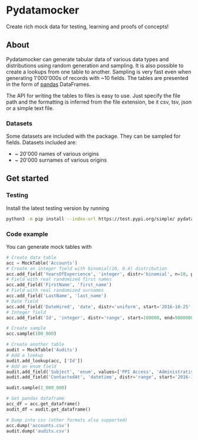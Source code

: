 # Pydatamocker

Create rich mock data for testing, learning and proofs of concepts!

## About

Pydatamocker can generate tabular data of various data types and distributions using random generation and sampling. It is also possible to create a lookups from one table to another. Sampling is very fast even when generating 1'000'000s of records with ~10 fields. The tables are presented in the form of [pandas](https://pandas.pydata.org) DataFrames.

The API for writing the tables to files is easy to use. Just specify the file path and the formatting is inferred from the file extension, be it csv, tsv, json or a simple text file.

### Datasets

Some datasets are included with the package. They can be sampled for fields. Datasets included are:

* ~ 20'000 names of various origins
* ~ 20'000 surnames of various origins

## Get started

### Testing

Install the latest testing version by running

```sh
python3 -m pip install --index-url https://test.pypi.org/simple/ pydatamocker
```

### Code example

You can generate mock tables with

```python
# Create data table
acc = MockTable('Accounts')
# Create an integer field with binomial(10, 0.4) distribution
acc.add_field('YearsOfExperience', 'integer', distr='binomial', n=10, p=0.4)
# Field with real randomized first names
acc.add_field('FirstName', 'first_name')
# Field with real randomized surnames
acc.add_field('LastName', 'last_name')
# Date field
acc.add_field('DateHired', 'date', distr='uniform', start='2016-10-25', end='2020-02-10')
# Integer field
acc.add_field('Id', 'integer', distr='range', start=100000, end=90000000)

# Create sample
acc.sample(100_000)

# Create another table
audit = MockTable('Audits')
# Add a lookup
audit.add_lookup(acc, ['Id'])
# Add an enum field
audit.add_field('Subject', 'enum', values=['PPI Access', 'Administrative Reconfiguration', 'Phone contact'], weights=[5, 1, 2])
audit.add_field('ContactedAt', 'datetime', distr='range', start='2016-10-25', end='2019-03-15')

audit.sample(1_000_000)

# Get pandas dataframe
acc_df = acc.get_dataframe()
audit_df = audit.get_dataframe()

# Dump into csv (other formats also supported)
acc.dump('accounts.csv')
audit.dump('audits.csv')
```
